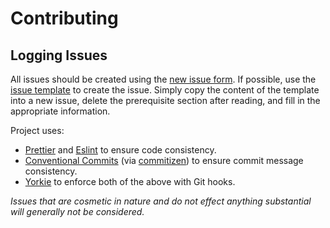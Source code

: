 # Contributing

## Logging Issues

All issues should be created using the [new issue form](https://github.com/belsrc/vue-gen/issues/new). If possible, use the [issue template](ISSUE_TEMPLATE.md) to create the issue. Simply copy the content of the template into a new issue, delete the prerequisite section after reading, and fill in the appropriate information.

Project uses:

- [Prettier](https://prettier.io/) and [Eslint](https://eslint.org/) to ensure code consistency.
- [Conventional Commits](https://www.conventionalcommits.org/en/v1.0.0-beta.2/) (via [commitizen](https://github.com/commitizen/cz-cli)) to ensure commit message consistency.
- [Yorkie](https://github.com/yyx990803/yorkie) to enforce both of the above with Git hooks.

_Issues that are cosmetic in nature and do not effect anything substantial will generally not be considered._
